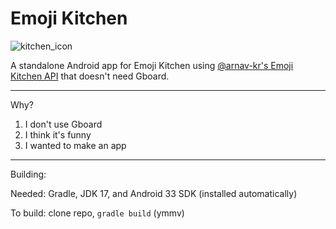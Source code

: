 # Emoji Kitchen

![kitchen_icon](https://github.com/user-attachments/assets/d3d2bb32-811c-479f-beeb-b4608c294668)

A standalone Android app for Emoji Kitchen using [@arnav-kr's Emoji Kitchen API](https://emoji-kitchen.vercel.app/) that doesn't need Gboard.

---

Why?
1. I don't use Gboard
2. I think it's funny
3. I wanted to make an app

---

Building: 

Needed: Gradle, JDK 17, and Android 33 SDK (installed automatically)

To build: clone repo, `gradle build` (ymmv)

